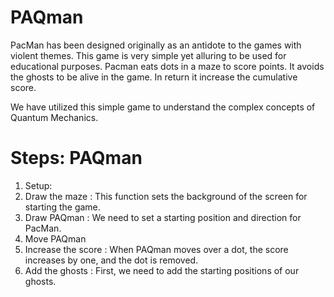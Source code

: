 # PAQman

PacMan has been designed originally as an antidote to the games with violent themes. This game is very simple yet alluring to be used for educational purposes. Pacman eats dots in a maze to score points. It avoids the ghosts to be alive in the game. In return it increase the cumulative score.

We have utilized this simple game to understand the complex concepts of Quantum Mechanics.

# Steps: PAQman

1. Setup:
2. Draw the maze : This function sets the background of the screen for starting the game.
3. Draw PAQman : We need to set a starting position and direction for PacMan.
4. Move PAQman
5. Increase the score : When PAQman moves over a dot, the score increases by one, and the dot is removed.
6. Add the ghosts : First, we need to add the starting positions of our ghosts.





